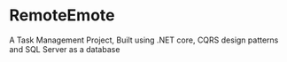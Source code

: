 # RemoteEmote
A Task Management Project, Built using .NET core, CQRS design patterns and SQL Server as a database 
